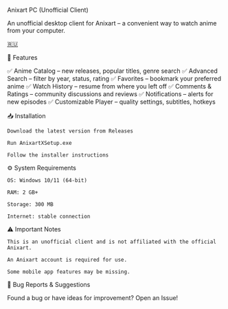 Anixart PC (Unofficial Client)

An unofficial desktop client for Anixart – a convenient way to watch anime from your computer.

[🇷🇺](https://github.com/VictimZxc/Anixart-X/blob/main/READMEru.md)

📌 Features

✅ Anime Catalog – new releases, popular titles, genre search
✅ Advanced Search – filter by year, status, rating
✅ Favorites – bookmark your preferred anime
✅ Watch History – resume from where you left off
✅ Comments & Ratings – community discussions and reviews
✅ Notifications – alerts for new episodes
✅ Customizable Player – quality settings, subtitles, hotkeys

📥 Installation

    Download the latest version from Releases

    Run AnixartXSetup.exe

    Follow the installer instructions

⚙️ System Requirements

    OS: Windows 10/11 (64-bit)

    RAM: 2 GB+

    Storage: 300 MB

    Internet: stable connection

⚠️ Important Notes

    This is an unofficial client and is not affiliated with the official Anixart.

    An Anixart account is required for use.

    Some mobile app features may be missing.

🐞 Bug Reports & Suggestions

Found a bug or have ideas for improvement?
Open an Issue!
